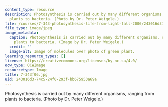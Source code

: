 ```yaml
---
content_type: resource
description: Photosynthesis is carried out by many different organisms, ranging from
  plants to bacteria. (Photo by Dr. Peter Weigele.)
file: /courses/7-343-photosynthesis-life-from-light-fall-2006/243016d374c524f0293fbb675953a69a_7-343f06.jpg
file_type: image/jpeg
image_metadata:
  caption: Photosynthesis is carried out by many different organisms, ranging from
    plants to bacteria. (Image by Dr. Peter Weigele.)
  credit: ''
  image-alt: Image of molecules over photo of green plant.
learning_resource_types: []
license: https://creativecommons.org/licenses/by-nc-sa/4.0/
ocw_type: OCWImage
resourcetype: Image
title: 7-343f06.jpg
uid: 243016d3-74c5-24f0-293f-bb675953a69a
---
```

Photosynthesis is carried out by many different organisms, ranging from plants to bacteria. (Photo by Dr. Peter Weigele.)